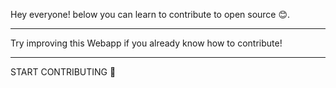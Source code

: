 Hey everyone! below you can learn to contribute to open source 😊.
________________________________________________________________________

Try improving this Webapp if you already know how to contribute!

___________________________________________________________________________

START CONTRIBUTING 👐
